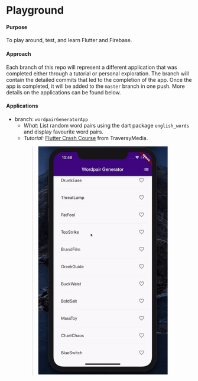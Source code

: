 # Playground
#### Purpose 
To play around, test, and learn Flutter and Firebase.
#### Approach
Each branch of this repo will represent a different application that was completed either through a tutorial or personal exploration. The branch will contain the detailed commits that led to the completion of the app. Once the app is completed, it will be added to the `master` branch in one push. More details on the applications can be found below.
#### Applications
- branch: `wordpairGeneratorApp`
   - _What_: List random word pairs using the dart package `english_words` and display favourite word pairs.
   - _Tutorial:_ [Flutter Crash Course](https://www.youtube.com/watch?v=1gDhl4leEzA) from TraversyMedia.
     > <img src="./wordpair_generator/demo.gif" alt="A demo of the WordPair Generator app" width="350px"/>
